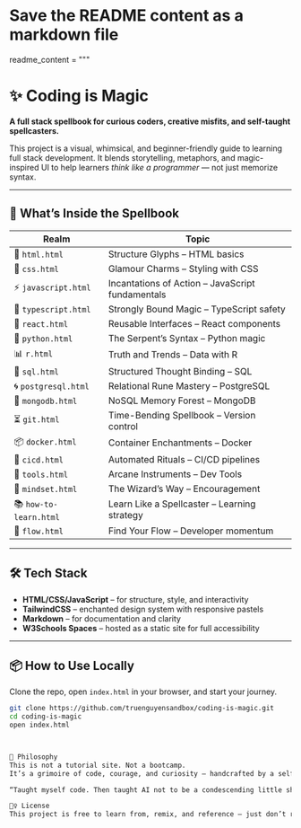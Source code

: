 # Save the README content as a markdown file
readme_content = """
# ✨ Coding is Magic

**A full stack spellbook for curious coders, creative misfits, and self-taught spellcasters.**

This project is a visual, whimsical, and beginner-friendly guide to learning full stack development. It blends storytelling, metaphors, and magic-inspired UI to help learners *think like a programmer* — not just memorize syntax.

---

## 🌸 What’s Inside the Spellbook

| Realm             | Topic                                |
|------------------|--------------------------------------|
| 📜 `html.html`     | Structure Glyphs – HTML basics        |
| 🎨 `css.html`      | Glamour Charms – Styling with CSS     |
| ⚡ `javascript.html` | Incantations of Action – JavaScript fundamentals |
| 🧾 `typescript.html` | Strongly Bound Magic – TypeScript safety |
| 🧩 `react.html`     | Reusable Interfaces – React components |
| 🐍 `python.html`    | The Serpent’s Syntax – Python magic   |
| 📊 `r.html`         | Truth and Trends – Data with R        |
| 🧠 `sql.html`       | Structured Thought Binding – SQL      |
| 🌀 `postgresql.html`| Relational Rune Mastery – PostgreSQL  |
| 🌿 `mongodb.html`   | NoSQL Memory Forest – MongoDB         |
| ⏳ `git.html`       | Time-Bending Spellbook – Version control |
| 📦 `docker.html`    | Container Enchantments – Docker       |
| 🔄 `cicd.html`      | Automated Rituals – CI/CD pipelines   |
| 🧰 `tools.html`     | Arcane Instruments – Dev Tools        |
| 💖 `mindset.html`   | The Wizard’s Way – Encouragement      |
| 📚 `how-to-learn.html` | Learn Like a Spellcaster – Learning strategy |
| 🌊 `flow.html`      | Find Your Flow – Developer momentum    |

---

## 🛠️ Tech Stack

- **HTML/CSS/JavaScript** – for structure, style, and interactivity  
- **TailwindCSS** – enchanted design system with responsive pastels  
- **Markdown** – for documentation and clarity  
- **W3Schools Spaces** – hosted as a static site for full accessibility  

---

## 📦 How to Use Locally

Clone the repo, open `index.html` in your browser, and start your journey.

```bash
git clone https://github.com/truenguyensandbox/coding-is-magic.git
cd coding-is-magic
open index.html



📖 Philosophy
This is not a tutorial site. Not a bootcamp.
It’s a grimoire of code, courage, and curiosity — handcrafted by a self-taught developer who believes learning to code should feel empowering, poetic, and a little bit magical.

“Taught myself code. Then taught AI not to be a condescending little shit.”

🧚‍♀️ License
This project is free to learn from, remix, and reference — just don’t resell it. Attribution appreciated, not required. Magic is meant to be shared.